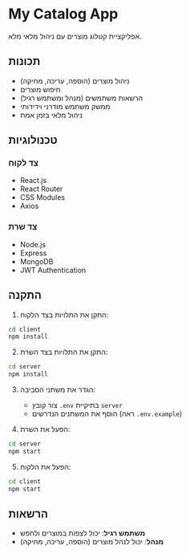 # My Catalog App

אפליקציית קטלוג מוצרים עם ניהול מלאי מלא.

## תכונות

- ניהול מוצרים (הוספה, עריכה, מחיקה)
- חיפוש מוצרים
- הרשאות משתמשים (מנהל ומשתמש רגיל)
- ממשק משתמש מודרני וידידותי
- ניהול מלאי בזמן אמת

## טכנולוגיות

### צד לקוח
- React.js
- React Router
- CSS Modules
- Axios

### צד שרת
- Node.js
- Express
- MongoDB
- JWT Authentication

## התקנה

1. התקן את התלויות בצד הלקוח:
```bash
cd client
npm install
```

2. התקן את התלויות בצד השרת:
```bash
cd server
npm install
```

3. הגדר את משתני הסביבה:
   - צור קובץ `.env` בתיקיית `server`
   - הוסף את המשתנים הנדרשים (ראה `.env.example`)

4. הפעל את השרת:
```bash
cd server
npm start
```

5. הפעל את הלקוח:
```bash
cd client
npm start
```

## הרשאות

- **משתמש רגיל**: יכול לצפות במוצרים ולחפש
- **מנהל**: יכול לנהל מוצרים (הוספה, עריכה, מחיקה) 